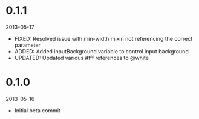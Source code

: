 # 0.1.1

2013-05-17

- FIXED: Resolved issue with min-width mixin not referencing the correct parameter
- ADDED: Added inputBackground variable to control input background 
- UPDATED: Updated various #fff references to @white

# 0.1.0

2013-05-16

- Initial beta commit